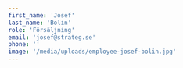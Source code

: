 ```yaml
---
first_name: 'Josef'
last_name: 'Bolin'
role: 'Försäljning'
email: 'josef@strateg.se'
phone: ''
image: '/media/uploads/employee-josef-bolin.jpg'
---
```

